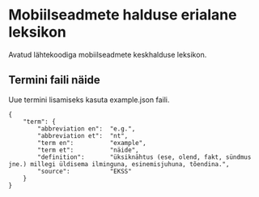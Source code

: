 # Mobiilseadmete halduse erialane leksikon
Avatud lähtekoodiga mobiilseadmete keskhalduse leksikon.

## Termini faili näide
Uue termini lisamiseks kasuta example.json faili.
```
{  
    "term": {  
        "abbreviation en":  "e.g.",
        "abbreviation et":  "nt",
        "term en":          "example",   
        "term et":          "näide",
        "definition":       "üksiknähtus (ese, olend, fakt, sündmus jne.) millegi üldisema ilminguna, esinemisjuhuna, tõendina.",
        "source":           "EKSS"
    }  
}  
```
